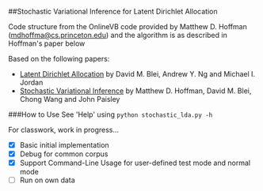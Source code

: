 
##Stochastic Variational Inference for Latent Dirichlet Allocation

Code structure from the OnlineVB code provided by Matthew D. Hoffman (mdhoffma@cs.princeton.edu) and the algorithm is as described in Hoffman's paper below

Based on the following papers:
- [Latent Dirichlet Allocation](https://www.cs.princeton.edu/~blei/papers/BleiNgJordan2003.pdf) by David M. Blei, Andrew Y. Ng and Michael I. Jordan
- [Stochastic Variational Inference](http://www.columbia.edu/~jwp2128/Papers/HoffmanBleiWangPaisley2013.pdf) by Matthew D. Hoffman, David M. Blei, Chong Wang and John Paisley


###How to Use
See 'Help' using
```python stochastic_lda.py -h```


For classwork, work in progress...

- [x] Basic initial implementation
- [x] Debug for common corpus
- [x] Support Command-Line Usage for user-defined test mode and normal mode
- [ ] Run on own data
